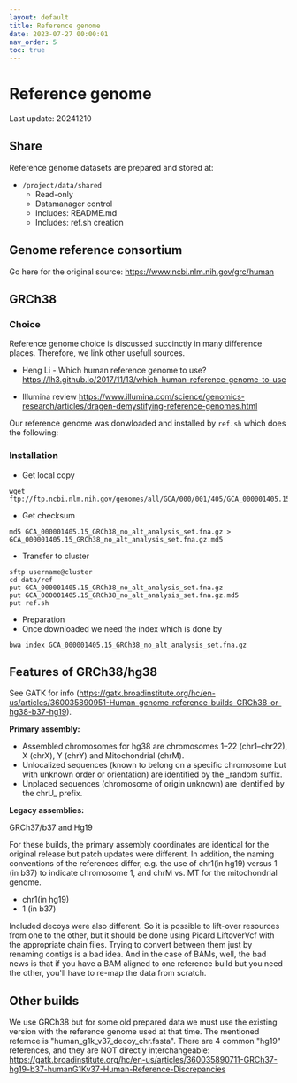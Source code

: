 ```yaml
---
layout: default
title: Reference genome
date: 2023-07-27 00:00:01
nav_order: 5
toc: true
---
```


# Reference genome
Last update: 20241210


## Share

Reference genome datasets are prepared and stored at:
* `/project/data/shared`
    * Read-only
    * Datamanager control
    * Includes: README.md
    * Includes: ref.sh creation

## Genome reference consortium

Go here for the original source:
<https://www.ncbi.nlm.nih.gov/grc/human>

## GRCh38
### Choice

Reference genome choice is discussed succinctly in many difference places.
Therefore, we link other usefull sources.

* Heng Li - Which human reference genome to use?
<https://lh3.github.io/2017/11/13/which-human-reference-genome-to-use>

* Illumina review
<https://www.illumina.com/science/genomics-research/articles/dragen-demystifying-reference-genomes.html>

Our reference genome was donwloaded and installed by `ref.sh` which does the following:

### Installation
* Get local copy
```
wget ftp://ftp.ncbi.nlm.nih.gov/genomes/all/GCA/000/001/405/GCA_000001405.15_GRCh38/seqs_for_alignment_pipelines.ucsc_ids/GCA_000001405.15_GRCh38_no_alt_analysis_set.fna.gz`
```

* Get checksum
```
md5 GCA_000001405.15_GRCh38_no_alt_analysis_set.fna.gz > GCA_000001405.15_GRCh38_no_alt_analysis_set.fna.gz.md5
```

* Transfer to cluster
```
sftp username@cluster
cd data/ref
put GCA_000001405.15_GRCh38_no_alt_analysis_set.fna.gz
put GCA_000001405.15_GRCh38_no_alt_analysis_set.fna.gz.md5
put ref.sh
```

* Preparation
* Once downloaded we need the index which is done by
```
bwa index GCA_000001405.15_GRCh38_no_alt_analysis_set.fna.gz
```

## Features of GRCh38/hg38

See GATK for info (<https://gatk.broadinstitute.org/hc/en-us/articles/360035890951-Human-genome-reference-builds-GRCh38-or-hg38-b37-hg19>).

**Primary assembly:**

* Assembled chromosomes for hg38 are chromosomes 1–22 (chr1–chr22), X (chrX), Y (chrY) and Mitochondrial (chrM).
* Unlocalized sequences (known to belong on a specific chromosome but with unknown order or orientation) are identified by the _random suffix.
* Unplaced sequences (chromosome of origin unknown) are identified by the chrU_ prefix.


**Legacy assemblies:**

GRCh37/b37 and Hg19

For these builds, the primary assembly coordinates are identical for the original release but patch updates were different. In addition, the naming conventions of the references differ, e.g. the use of chr1(in hg19) versus 1 (in b37) to indicate chromosome 1, and chrM vs. MT for the mitochondrial genome. 
* chr1(in hg19) 
* 1 (in b37) 

Included decoys were also different. So it is possible to lift-over resources from one to the other, but it should be done using Picard LiftoverVcf with the appropriate chain files. Trying to convert between them just by renaming contigs is a bad idea. And in the case of BAMs, well, the bad news is that if you have a BAM aligned to one reference build but you need the other, you'll have to re-map the data from scratch.


## Other builds
We use GRCh38 but for some old prepared data we must use the existing version with the reference genome used at that time.
The mentioned refernce is "human_g1k_v37_decoy_chr.fasta".
There are 4 common "hg19" references, and they are NOT directly interchangeable:
<https://gatk.broadinstitute.org/hc/en-us/articles/360035890711-GRCh37-hg19-b37-humanG1Kv37-Human-Reference-Discrepancies>
